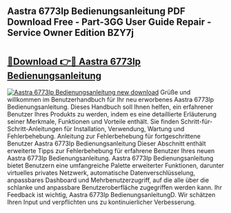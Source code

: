 ## Aastra 6773Ip Bedienungsanleitung PDF Download Free - Part-3GG User Guide Repair - Service Owner Edition BZY7j

# <h2><a href="http://df5hc1q.blite.top/?on=Aastra+6773Ip+Bedienungsanleitung">🔗Download 👉🔴 Aastra 6773Ip Bedienungsanleitung</a></h2>

[![Aastra 6773Ip Bedienungsanleitung new download](https://i.imgur.com/lujVjoI.png)](http://df5hc1q.blite.top/?on=Aastra+6773Ip+Bedienungsanleitung)
Grüße und willkommen im Benutzerhandbuch für Ihr neu erworbenes Aastra 6773Ip Bedienungsanleitung. Dieses Handbuch soll Ihnen helfen, ein erfahrener Benutzer Ihres Produkts zu werden, indem es eine detaillierte Erläuterung seiner Merkmale, Funktionen und Vorteile enthält. Sie finden Schritt-für-Schritt-Anleitungen für Installation, Verwendung, Wartung und Fehlerbehebung. Anleitung zur Fehlerbehebung für fortgeschrittene Benutzer Aastra 6773Ip Bedienungsanleitung Dieser Abschnitt enthält erweiterte Tipps zur Fehlerbehebung für erfahrene Benutzer Ihres neuen Aastra 6773Ip Bedienungsanleitung. Aastra 6773Ip Bedienungsanleitung bietet Benutzern eine umfangreiche Palette erweiterter Funktionen, darunter virtuelles privates Netzwerk, automatische Datenverschlüsselung, anpassbares Dashboard und Mehrbenutzerzugriff, auf die alle über die schlanke und anpassbare Benutzeroberfläche zugegriffen werden kann. Ihr Feedback ist wichtig, Aastra 6773Ip BedienungsanleitungD. Wir schätzen Ihren Input und verpflichten uns zu kontinuierlicher Verbesserung.
